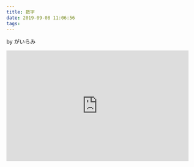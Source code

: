 ```yaml
---
title: 数字
date: 2019-09-08 11:06:56
tags:
---
```


by がいらみ

<iframe class="post-iframe" src="https://onedrive.live.com/embed?cid=36BB633BE091BD31&resid=36BB633BE091BD31%2142418&authkey=ACf4mGZlc6kd--I&em=2" width="476" height="288" frameborder="0" scrolling="no"></iframe>
